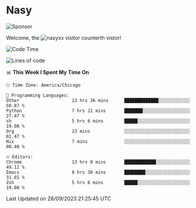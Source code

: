 # Nasy

<!--
<p align="center">
<img height="200" src="https://github-readme-stats.vercel.app/api?username=nasyxx&count_private=true&show_icons=true&theme=dracula&include_all_commits=true"/>
<img height="200" src="https://github-readme-stats.vercel.app/api/top-langs/?username=nasyxx&theme=dracula&hide=html,jupyter+notebook&count_private=true&show_icons=true"/>
</p>

  
----------------
-->

![Sponsor](https://img.shields.io/static/v1.svg?label=Sponsor&message=%E2%9D%A4&logo=GitHub&style=flat&color=pink)
 
Welcome, the ![nasyxx visitor counter](https://count.getloli.com/get/@nasyxx?theme=rule34)th vistor!
 
<!--START_SECTION:waka-->
![Code Time](http://img.shields.io/badge/Code%20Time-3%2C734%20hrs%2038%20mins-blue)

![Lines of code](https://img.shields.io/badge/From%20Hello%20World%20I%27ve%20Written-6.3%20million%20lines%20of%20code-blue)

📊 **This Week I Spent My Time On** 

```text
🕑︎ Time Zone: America/Chicago

💬 Programming Languages: 
Other                    13 hrs 36 mins      █████████████░░░░░░░░░░░░   50.87 % 
Python                   7 hrs 21 mins       ███████░░░░░░░░░░░░░░░░░░   27.47 % 
sh                       5 hrs 6 mins        █████░░░░░░░░░░░░░░░░░░░░   19.08 % 
Org                      23 mins             ░░░░░░░░░░░░░░░░░░░░░░░░░   01.47 % 
Nix                      7 mins              ░░░░░░░░░░░░░░░░░░░░░░░░░   00.48 % 

🔥 Editors: 
Chrome                   13 hrs 8 mins       ████████████░░░░░░░░░░░░░   49.12 % 
Emacs                    8 hrs 30 mins       ████████░░░░░░░░░░░░░░░░░   31.81 % 
Zsh                      5 hrs 6 mins        █████░░░░░░░░░░░░░░░░░░░░   19.08 % 
```


 Last Updated on 28/09/2023 21:25:45 UTC
<!--END_SECTION:waka-->

<!-- ![visitors](https://visitor-badge.laobi.icu/badge?page_id=nasyxx.nasyxx) -->
